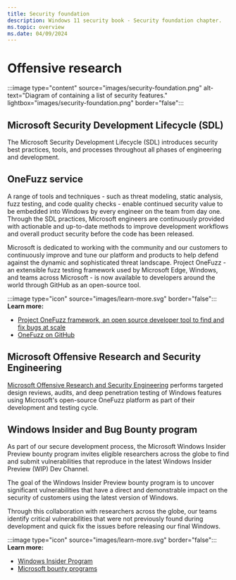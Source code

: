 ```yaml
---
title: Security foundation
description: Windows 11 security book - Security foundation chapter.
ms.topic: overview
ms.date: 04/09/2024
---
```


# Offensive research

:::image type="content" source="images/security-foundation.png" alt-text="Diagram of containing a list of security features." lightbox="images/security-foundation.png" border="false":::

## Microsoft Security Development Lifecycle (SDL)

The Microsoft Security Development Lifecycle (SDL) introduces security best practices, tools, and processes throughout all phases of engineering and development.

## OneFuzz service

A range of tools and techniques - such as threat modeling, static analysis, fuzz testing, and code quality checks - enable continued security value to be embedded into Windows by every engineer on the team from day one. Through the SDL practices, Microsoft engineers are continuously provided with actionable and up-to-date methods to improve development workflows and overall product security before the code has been released.

Microsoft is dedicated to working with the community and our customers to continuously improve and tune our platform and products to help defend against the dynamic and sophisticated threat landscape. Project OneFuzz - an extensible fuzz testing framework used by Microsoft Edge, Windows, and teams across Microsoft - is now available to developers around the world through GitHub as an open-source tool.

:::image type="icon" source="images/learn-more.svg" border="false"::: **Learn more:**

- [Project OneFuzz framework, an open source developer tool to find and fix bugs at scale](https://www.microsoft.com/security/blog/2020/09/15/microsoft-onefuzz-framework-open-source-developer-tool-fix-bugs/)
- [OneFuzz on GitHub](https://github.com/microsoft/onefuzz)

## Microsoft Offensive Research and Security Engineering

[Microsoft Offensive Research and Security Engineering](https://github.com/microsoft/WindowsAppSDK-Samples?msclkid=1a6280c6c73d11ecab82868efae04e5c) performs targeted design reviews, audits, and deep penetration testing of Windows features using Microsoft's open-source OneFuzz platform as part of their development and testing cycle.

## Windows Insider and Bug Bounty program

As part of our secure development process, the Microsoft Windows Insider Preview bounty program invites eligible researchers across the globe to find and submit vulnerabilities that reproduce in the latest Windows Insider Preview (WIP) Dev Channel.

The goal of the Windows Insider Preview bounty program is to uncover significant vulnerabilities that have a direct and demonstrable impact on the security of customers using the latest version of Windows.

Through this collaboration with researchers across the globe, our teams identify critical vulnerabilities that were not previously found during development and quick fix the issues before releasing our final Windows.

:::image type="icon" source="images/learn-more.svg" border="false"::: **Learn more:**

- [Windows Insider Program](/windows-insider/get-started)
- [Microsoft bounty programs](https://www.microsoft.com/msrc/bounty)
